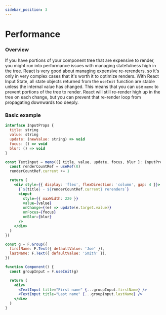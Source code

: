```yaml
---
sidebar_position: 3
---
```


# Performance

### Overview

If you have portions of your component tree that are expensive to render, you might run into performance issues with managing statefulness high in the tree. React is very good about managing expensive re-rerenders, so it's only in very complex cases that it's worth it to optimize renders. With React Input State, all state objects returned from the `useInit` function are stable unless the internal value has changed. This means that you can use `memo` to prevent portions of the tree to render. React will still re-render high up in the tree on each change, but you can prevent that re-render loop from propagating downwards too deeply.

### Basic example

```jsx
interface InputProps {
  title: string
  value: string
  update: (newValue: string) => void
  focus: () => void
  blur: () => void
}

const TextInput = memo(({ title, value, update, focus, blur }: InputProps) => {
  const renderCountRef = useRef(0)
  renderCountRef.current += 1

  return (
    <div style={{ display: 'flex', flexDirection: 'column', gap: 4 }}>
      {`${title} - ${renderCountRef.current} rerenders`}
      <input
        style={{ maxWidth: 220 }}
        value={value}
        onChange={(e) => update(e.target.value)}
        onFocus={focus}
        onBlur={blur}
      />
    </div>
  )
})

const g = F.Group({
  firstName: F.Text({ defaultValue: 'Joe' }),
  lastName: F.Text({ defaultValue: 'Smith' }),
})

function Component() {
  const groupInput = F.useInit(g)

  return (
    <div>
      <TextInput title="First name" {...groupInput.firstName} />
      <TextInput title="Last name" {...groupInput.lastName} />
    </div>
  )
}
```
